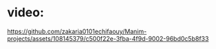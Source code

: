 # video:
https://github.com/zakaria0101echifaouy/Manim-projects/assets/108145379/c500f22e-3fba-4f9d-9002-96bd0c5b8f33

